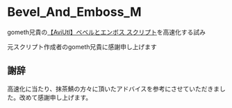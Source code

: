 # Bevel_And_Emboss_M
gometh兄貴の[【AviUtl】ベベルとエンボス スクリプト](https://www.nicovideo.jp/watch/sm39006767)を高速化する試み

元スクリプト作成者のgometh兄貴に感謝申し上げます

## 謝辞
高速化に当たり、抹茶鯖の方々に頂いたアドバイスを参考にさせていただきました。改めて感謝申し上げます。
